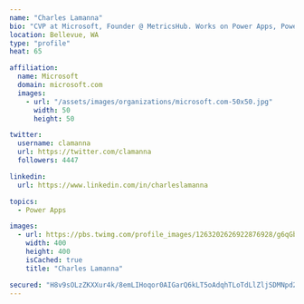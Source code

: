 ```yaml
---
name: "Charles Lamanna"
bio: "CVP at Microsoft, Founder @ MetricsHub. Works on Power Apps, Power Automate, Power Virtual Agent, Common Data Service and Dynamics 365."
location: Bellevue, WA
type: "profile"
heat: 65

affiliation:
  name: Microsoft
  domain: microsoft.com
  images:
    - url: "/assets/images/organizations/microsoft.com-50x50.jpg"
      width: 50
      height: 50

twitter:
  username: clamanna
  url: https://twitter.com/clamanna
  followers: 4447

linkedin:
  url: https://www.linkedin.com/in/charleslamanna

topics:
  - Power Apps

images:
  - url: https://pbs.twimg.com/profile_images/1263202626922876928/g6qGbHZ-_400x400.jpg
    width: 400
    height: 400
    isCached: true
    title: "Charles Lamanna"

secured: "H8v9sOLzZKXXur4k/8emLIHoqor0AIGarQ6kLT5oAdqhTLoTdLlZljSDMNpd2vsVuFX7ne+OFvC7Tay/Bc3mK7kr7HUV4yNIZui+y55mn6LV+Dq3Dmg5dr2MtW24Kj6oi4xxCt4MOOswpbqx9QolRlHTzmOssBNT67t9drW2eZrxH69Ni4vOZEcTb7CY463Zpl7/+cUb3eLZjvvcD8xGvYoHu7KZiPvpMzdganhFe6ZqxZeRMr6mT7PA556bKFSF3yv4eB8fjIeP2hreMMPCNCfitmICw6Jfmyy8icx7ug/JhCKqUj20WSXo9OCVEL5fThYyb6NNGzYeGk5C45s2cTUAl6/qCuq6NhvUbyc8sIX5DudMAxkNI23Wpm8wWnrR5py+ompwtAvwLK9yRcJXi8Y40GWThpOZAf4mqgfGH94=;ji86Dg+5GJGUdc3TMcHi+g=="
---
```


